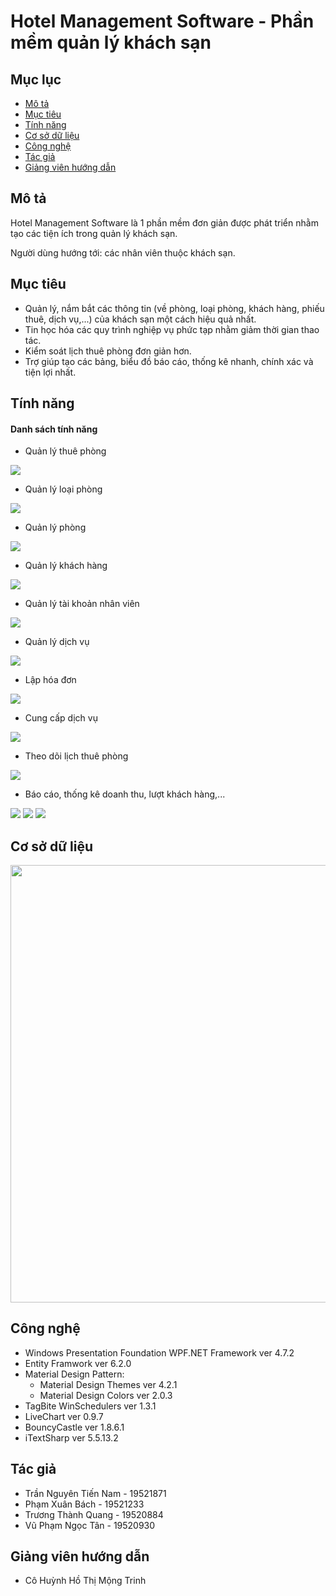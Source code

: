 # Hotel Management Software - Phần mềm quản lý khách sạn

## Mục lục

- [Mô tả](#mô-tả)
- [Mục tiêu](#mục-tiêu)
- [Tính năng](#tính-năng)
- [Cơ sở dữ liệu](#cơ-sở-dữ-liệu)
- [Công nghệ](#công-nghệ)
- [Tác giả](#tác-giả)
- [Giảng viên hướng dẫn](#giảng-viên-hướng-dẫn)

## Mô tả

Hotel Management Software là 1 phần mềm đơn giản được phát triển nhằm tạo các tiện ích trong quản lý khách sạn.

Người dùng hướng tới: các nhân viên thuộc khách sạn.

## Mục tiêu

- Quản lý, nắm bắt các thông tin (về phòng, loại phòng, khách hàng, phiếu thuê, dịch vụ,...) của khách sạn một cách hiệu quả nhất.
- Tin học hóa các quy trình nghiệp vụ phức tạp nhằm giảm thời gian thao tác.
- Kiểm soát lịch thuê phòng đơn giản hơn.
- Trợ giúp tạo các bảng, biểu đồ báo cáo, thống kê nhanh, chính xác và tiện lợi nhất.

## Tính năng

#### Danh sách tính năng
- Quản lý thuê phòng
<img src = "https://user-images.githubusercontent.com/71437616/145173943-46f465a9-92ee-4213-b627-12f45363ad0d.png" >

- Quản lý loại phòng
<img src = "https://user-images.githubusercontent.com/71437616/145174556-e88bbd0c-3dc2-45bb-9544-376a4f84cee2.png" >

- Quản lý phòng

<img src = "https://user-images.githubusercontent.com/71437616/145174414-b4ae5d00-2d76-4d51-bb20-4f7c470afc55.png" >

- Quản lý khách hàng
<img src = "https://user-images.githubusercontent.com/71437616/145173959-844b40bb-2ada-4ca6-85a9-add62e463e13.png" >

- Quản lý tài khoản nhân viên
<img src = "https://user-images.githubusercontent.com/71437616/145173629-e2c04e64-c5fc-4576-9163-ffd4aeaa6441.png" >

- Quản lý dịch vụ
<img src = "https://user-images.githubusercontent.com/71437616/145173954-05f4845d-73c6-4a8c-af3d-9fdc6456caf0.png" >

- Lập hóa đơn
<img src = "https://user-images.githubusercontent.com/71437616/145173940-26fac781-6f1b-488c-a312-db2e82c5c8cb.png" >

- Cung cấp dịch vụ
<img src = "https://user-images.githubusercontent.com/71437616/145174921-7dfc836c-f883-4e4e-b6f8-39fa63b8328e.png" >

- Theo dõi lịch thuê phòng
<img src = "https://user-images.githubusercontent.com/71437616/145173951-9a4e603d-a9a0-4dd0-ac47-e7348f17c221.png" >

- Báo cáo, thống kê doanh thu, lượt khách hàng,...
<img src = "https://user-images.githubusercontent.com/71437616/145173946-2ecbfb46-1865-4ee9-bab2-0e9d0d1e6a9a.png" >
<img src = "https://user-images.githubusercontent.com/71437616/145174351-551b5225-3d82-474f-8fb2-86bd84b5f6eb.png" >
<img src = "https://user-images.githubusercontent.com/71437616/145173957-c16e7d5f-3c14-4771-8226-493f252abc44.png" >

## Cơ sở dữ liệu

<img src = "https://user-images.githubusercontent.com/71437616/145176635-0c7a5491-8299-4407-a3c2-bb7137afd909.png" width = 700>

## Công nghệ

- Windows Presentation Foundation WPF.NET Framework ver 4.7.2
- Entity Framwork ver 6.2.0
- Material Design Pattern:
  - Material Design Themes ver 4.2.1
  - Material Design Colors ver 2.0.3
- TagBite WinSchedulers ver 1.3.1
- LiveChart ver 0.9.7
- BouncyCastle ver 1.8.6.1
- iTextSharp ver 5.5.13.2

## Tác giả

- Trần Nguyên Tiến Nam - 19521871
- Phạm Xuân Bách - 19521233
- Trương Thành Quang - 19520884
- Vũ Phạm Ngọc Tân - 19520930

## Giảng viên hướng dẫn

- Cô Huỳnh Hồ Thị Mộng Trinh
